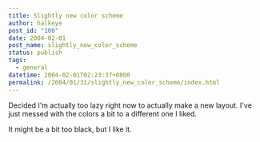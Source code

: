 ```yaml
---
title: Slightly new color scheme
author: halkeye
post_id: "100"
date: 2004-02-01
post_name: slightly_new_color_scheme
status: publish
tags:
  - general
datetime: 2004-02-01T02:23:37+0800
permalink: /2004/01/31/slightly_new_color_scheme/index.html
---
```


Decided I'm actually too lazy right now to actually make a new layout. I've just messed with the colors a bit to a different one I liked.

It might be a bit too black, but I like it.
